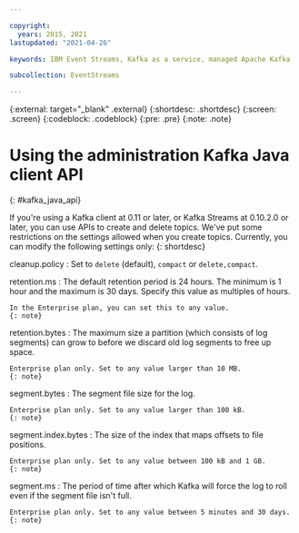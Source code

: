 ```yaml
---

copyright:
  years: 2015, 2021
lastupdated: "2021-04-26"

keywords: IBM Event Streams, Kafka as a service, managed Apache Kafka

subcollection: EventStreams

---
```


{:external: target="_blank" .external}
{:shortdesc: .shortdesc}
{:screen: .screen}
{:codeblock: .codeblock}
{:pre: .pre}
{:note: .note}

# Using the administration Kafka Java client API
{: #kafka_java_api}

If you're using a Kafka client at 0.11 or later, or Kafka Streams at 0.10.2.0 or later, you can use APIs to create and delete topics. We've put some restrictions on the settings allowed when you create topics. Currently, you can modify the following settings only:
{: shortdesc}

cleanup.policy
:   Set to `delete` (default), `compact` or `delete,compact`.

retention.ms
:   The default retention period is 24 hours. The minimum is 1 hour and the maximum is 30 days. Specify this value as multiples of hours.

    In the Enterprise plan, you can set this to any value.
    {: note}

retention.bytes
:   The maximum size a partition (which consists of log segments) can grow to before we discard old log segments to free up space.

    Enterprise plan only. Set to any value larger than 10 MB.
    {: note}
    
segment.bytes
:   The segment file size for the log.

    Enterprise plan only. Set to any value larger than 100 kB.
    {: note}

segment.index.bytes
:   The size of the index that maps offsets to file positions. 

    Enterprise plan only. Set to any value between 100 kB and 1 GB.
    {: note}

segment.ms
:   The period of time after which Kafka will force the log to roll even if the segment file isn't full. 

    Enterprise plan only. Set to any value between 5 minutes and 30 days.
    {: note}

